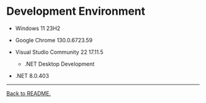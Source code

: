 # Development Environment

-   Windows 11 23H2

-   Google Chrome 130.0.6723.59

-   Visual Studio Community 22 17.11.5
    -   .NET Desktop Development

-   .NET 8.0.403

---

[Back to README.](../README.md)
